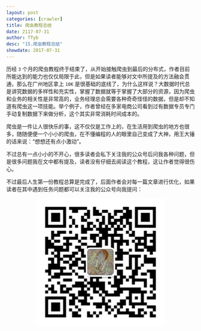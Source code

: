 ```yaml
---
layout: post
categories: [crawler]
title: 爬虫教程总结
date: 2117-07-31
author: TTyb
desc: "15.爬虫教程总结"
showdate: 2017-07-31
---
```


历经 `3` 个月的爬虫教程终于结束了，从开始接触爬虫到最后的分布式，作者目前所能达到的能力也仅仅局限于此，但是如果读者能够对文中所提及的方法融会贯通，那么在广州地区拿上 `10K` 是很基础的底线了，为什么这样说？大数据时代总是讲究数据的多样性和充实性，掌握了数据就等于掌握了大部分的资源，因为爬虫和业务的相关性是非常高的，业务经理总会需要各种奇奇怪怪的数据，但是却不知道有爬虫这一项技能。举个例子，作者曾经在多家电商公司看到过有数据专员专门手动复制数据下来做分析，这个其实非常消耗时间成本的。

爬虫是一件让人很快乐的事，这不仅仅是工作上的，在生活用到爬虫的地方也很多，随随便便一个小小的爬虫，在不懂编程的人的眼里自己变成了大神，用王大锤的话来说：“想想还有点小激动”。

不过总有一点小小的不开心，很多读者会私下关注我的公众号后问我各种问题，但是很多问题我在文中都有提及，读者没有仔细去阅读这个教程，这让作者觉得很伤心。

不过最后人生第一份教程总算是完成了，后面作者会对每一篇文章进行优化，如果读者在其中遇到任务问题都可以关注我的公众号向我提问：

<p style="text-align:center"><img src="/img/crawler15/follow.jpg"/></p>